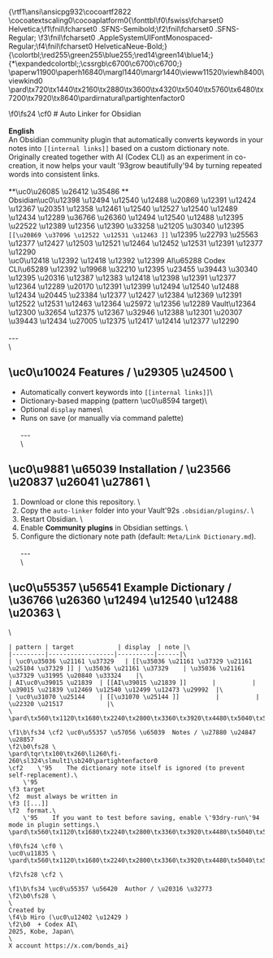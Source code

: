 {\rtf1\ansi\ansicpg932\cocoartf2822
\cocoatextscaling0\cocoaplatform0{\fonttbl\f0\fswiss\fcharset0 Helvetica;\f1\fnil\fcharset0 .SFNS-Semibold;\f2\fnil\fcharset0 .SFNS-Regular;
\f3\fnil\fcharset0 .AppleSystemUIFontMonospaced-Regular;\f4\fnil\fcharset0 HelveticaNeue-Bold;}
{\colortbl;\red255\green255\blue255;\red14\green14\blue14;}
{\*\expandedcolortbl;;\cssrgb\c6700\c6700\c6700;}
\paperw11900\paperh16840\margl1440\margr1440\vieww11520\viewh8400\viewkind0
\pard\tx720\tx1440\tx2160\tx2880\tx3600\tx4320\tx5040\tx5760\tx6480\tx7200\tx7920\tx8640\pardirnatural\partightenfactor0

\f0\fs24 \cf0 # Auto Linker for Obsidian\
\
**English**  \
An Obsidian community plugin that automatically converts keywords in your notes into `[[internal links]]` based on a custom dictionary note.  \
Originally created together with AI (Codex CLI) as an experiment in co-creation, it now helps your vault \'93grow beautifully\'94 by turning repeated words into consistent links.\
\
**\uc0\u26085 \u26412 \u35486 **  \
Obsidian\uc0\u12398 \u12494 \u12540 \u12488 \u20869 \u12391 \u12424 \u12367 \u20351 \u12358 \u12461 \u12540 \u12527 \u12540 \u12489 \u12434 \u12289 \u36766 \u26360 \u12494 \u12540 \u12488 \u12395 \u22522 \u12389 \u12356 \u12390 \u33258 \u21205 \u30340 \u12395  `[[\u20869 \u37096 \u12522 \u12531 \u12463 ]]` \u12395 \u22793 \u25563 \u12377 \u12427 \u12503 \u12521 \u12464 \u12452 \u12531 \u12391 \u12377 \u12290   \
\uc0\u12418 \u12392 \u12418 \u12392 \u12399 AI\u65288 Codex CLI\u65289 \u12392 \u19968 \u32210 \u12395 \u23455 \u39443 \u30340 \u12395 \u20316 \u12387 \u12383 \u12418 \u12398 \u12391 \u12377 \u12364 \u12289 \u20170 \u12391 \u12399 \u12494 \u12540 \u12488 \u12434 \u20445 \u23384 \u12377 \u12427 \u12384 \u12369 \u12391 \u12522 \u12531 \u12463 \u12364 \u25972 \u12356 \u12289 Vault\u12364 \u12300 \u32654 \u12375 \u12367 \u32946 \u12388 \u12301 \u20307 \u39443 \u12434 \u27005 \u12375 \u12417 \u12414 \u12377 \u12290 \
\
---\
\
## \uc0\u10024  Features / \u29305 \u24500 \
- Automatically convert keywords into `[[internal links]]`\
- Dictionary-based mapping (pattern \uc0\u8594  target)\
- Optional `display` names\
- Runs on save (or manually via command palette)\
\
---\
\
## \uc0\u9881 \u65039  Installation / \u23566 \u20837 \u26041 \u27861 \
1. Download or clone this repository.  \
2. Copy the `auto-linker` folder into your Vault\'92s `.obsidian/plugins/`.  \
3. Restart Obsidian.  \
4. Enable **Community plugins** in Obsidian settings.  \
5. Configure the dictionary note path (default: `Meta/Link Dictionary.md`).  \
\
---\
\
## \uc0\u55357 \u56541  Example Dictionary / \u36766 \u26360 \u12494 \u12540 \u12488 \u20363 \
\
```markdown\
| pattern | target            | display  | note |\
|---------|------------------|----------|------|\
| \uc0\u35036 \u21161 \u37329   | [[\u35036 \u21161 \u37329 \u21161 \u25104 \u37329 ]] | \u35036 \u21161 \u37329    | \u35036 \u21161 \u37329 \u31995 \u20840 \u33324    |\
| AI\uc0\u39015 \u21839  | [[AI\u39015 \u21839 ]]       |          | \u39015 \u21839 \u12469 \u12540 \u12499 \u12473 \u29992  |\
| \uc0\u31070 \u25144    | [[\u31070 \u25144 ]]          |          | \u22320 \u21517            |\
\
\pard\tx560\tx1120\tx1680\tx2240\tx2800\tx3360\tx3920\tx4480\tx5040\tx5600\tx6160\tx6720\sl324\slmult1\pardirnatural\partightenfactor0

\f1\b\fs34 \cf2 \uc0\u55357 \u57056 \u65039  Notes / \u27880 \u24847 \u28857 
\f2\b0\fs28 \
\pard\tqr\tx100\tx260\li260\fi-260\sl324\slmult1\sb240\partightenfactor0
\cf2 	\'95	The dictionary note itself is ignored (to prevent self-replacement).\
	\'95	
\f3 target
\f2  must always be written in 
\f3 [[...]]
\f2  format.\
	\'95	If you want to test before saving, enable \'93dry-run\'94 mode in plugin settings.\
\pard\tx560\tx1120\tx1680\tx2240\tx2800\tx3360\tx3920\tx4480\tx5040\tx5600\tx6160\tx6720\pardirnatural\partightenfactor0

\f0\fs24 \cf0 \
\uc0\u11835 \
\pard\tx560\tx1120\tx1680\tx2240\tx2800\tx3360\tx3920\tx4480\tx5040\tx5600\tx6160\tx6720\sl324\slmult1\pardirnatural\partightenfactor0

\f2\fs28 \cf2 \

\f1\b\fs34 \uc0\u55357 \u56420  Author / \u20316 \u32773 
\f2\b0\fs28 \
\
Created by 
\f4\b Hiro (\uc0\u12402 \u12429 )
\f2\b0  + Codex AI\
2025, Kobe, Japan\
\
X account https://x.com/bonds_ai}